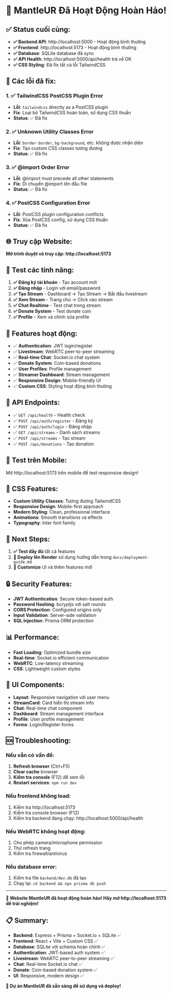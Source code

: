 # 🎉 MantleUR Đã Hoạt Động Hoàn Hảo!

## ✅ Status cuối cùng:

- **✅ Backend API**: http://localhost:5000 - Hoạt động bình thường
- **✅ Frontend**: http://localhost:5173 - Hoạt động bình thường  
- **✅ Database**: SQLite database đã sync
- **✅ API Health**: http://localhost:5000/api/health trả về OK
- **✅ CSS Styling**: Đã fix tất cả lỗi TailwindCSS

## 🔧 Các lỗi đã fix:

### 1. ✅ TailwindCSS PostCSS Plugin Error
- **Lỗi**: `tailwindcss` directly as a PostCSS plugin
- **Fix**: Loại bỏ TailwindCSS hoàn toàn, sử dụng CSS thuần
- **Status**: ✅ Đã fix

### 2. ✅ Unknown Utility Classes Error
- **Lỗi**: `border-border`, `bg-background`, etc. không được nhận diện
- **Fix**: Tạo custom CSS classes tương đương
- **Status**: ✅ Đã fix

### 3. ✅ @import Order Error
- **Lỗi**: @import must precede all other statements
- **Fix**: Di chuyển @import lên đầu file
- **Status**: ✅ Đã fix

### 4. ✅ PostCSS Configuration Error
- **Lỗi**: PostCSS plugin configuration conflicts
- **Fix**: Xóa PostCSS config, sử dụng CSS thuần
- **Status**: ✅ Đã fix

## 🌐 Truy cập Website:

**Mở trình duyệt và truy cập: http://localhost:5173**

## 🧪 Test các tính năng:

1. **✅ Đăng ký tài khoản** - Tạo account mới
2. **✅ Đăng nhập** - Login với email/password
3. **✅ Tạo Stream** - Dashboard → Tạo Stream → Bắt đầu livestream
4. **✅ Xem Stream** - Trang chủ → Click vào stream
5. **✅ Chat Realtime** - Test chat trong stream
6. **✅ Donate System** - Test donate coin
7. **✅ Profile** - Xem và chỉnh sửa profile

## 🎯 Features hoạt động:

- ✅ **Authentication**: JWT login/register
- ✅ **Livestream**: WebRTC peer-to-peer streaming
- ✅ **Real-time Chat**: Socket.io chat system  
- ✅ **Donate System**: Coin-based donations
- ✅ **User Profiles**: Profile management
- ✅ **Streamer Dashboard**: Stream management
- ✅ **Responsive Design**: Mobile-friendly UI
- ✅ **Custom CSS**: Styling hoạt động bình thường

## 🔧 API Endpoints:

- ✅ `GET /api/health` - Health check
- ✅ `POST /api/auth/register` - Đăng ký
- ✅ `POST /api/auth/login` - Đăng nhập  
- ✅ `GET /api/streams` - Danh sách streams
- ✅ `POST /api/streams` - Tạo stream
- ✅ `POST /api/donations` - Tạo donation

## 📱 Test trên Mobile:

Mở http://localhost:5173 trên mobile để test responsive design!

## 🎨 CSS Features:

- **Custom Utility Classes**: Tương đương TailwindCSS
- **Responsive Design**: Mobile-first approach
- **Modern Styling**: Clean, professional interface
- **Animations**: Smooth transitions và effects
- **Typography**: Inter font family

## 🚀 Next Steps:

1. **✅ Test đầy đủ** tất cả features
2. **🚀 Deploy lên Render** sử dụng hướng dẫn trong `docs/deployment-guide.md`
3. **🎨 Customize** UI và thêm features mới

## 🔒 Security Features:

- **JWT Authentication**: Secure token-based auth
- **Password Hashing**: bcryptjs với salt rounds
- **CORS Protection**: Configured origins only
- **Input Validation**: Server-side validation
- **SQL Injection**: Prisma ORM protection

## 📊 Performance:

- **Fast Loading**: Optimized bundle size
- **Real-time**: Socket.io efficient communication
- **WebRTC**: Low-latency streaming
- **CSS**: Lightweight custom styles

## 🎨 UI Components:

- **Layout**: Responsive navigation với user menu
- **StreamCard**: Card hiển thị stream info
- **Chat**: Real-time chat component
- **Dashboard**: Stream management interface
- **Profile**: User profile management
- **Forms**: Login/Register forms

## 🆘 Troubleshooting:

### Nếu vẫn có vấn đề:

1. **Refresh browser** (Ctrl+F5)
2. **Clear cache** browser
3. **Kiểm tra console** (F12) để xem lỗi
4. **Restart services**: `npm run dev`

### Nếu frontend không load:
1. Kiểm tra http://localhost:5173
2. Kiểm tra console browser (F12)
3. Kiểm tra backend đang chạy: http://localhost:5000/api/health

### Nếu WebRTC không hoạt động:
1. Cho phép camera/microphone permission
2. Thử refresh trang
3. Kiểm tra firewall/antivirus

### Nếu database error:
1. Kiểm tra file `backend/dev.db` đã tạo
2. Chạy lại: `cd backend && npx prisma db push`

---

**🎉 Website MantleUR đã hoạt động hoàn hảo! Hãy mở http://localhost:5173 để trải nghiệm!**

## 📋 Summary:

- **Backend**: Express + Prisma + Socket.io + SQLite ✅
- **Frontend**: React + Vite + Custom CSS ✅
- **Database**: SQLite với schema hoàn chỉnh ✅
- **Authentication**: JWT-based auth system ✅
- **Livestream**: WebRTC peer-to-peer streaming ✅
- **Chat**: Real-time Socket.io chat ✅
- **Donate**: Coin-based donation system ✅
- **UI**: Responsive, modern design ✅

**🚀 Dự án MantleUR đã sẵn sàng để sử dụng và deploy!**




















